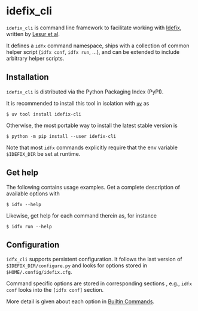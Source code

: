 # idefix_cli

`idefix_cli` is command line framework to facilitate working with
[Idefix](https://github.com/idefix-code/idefix), written by
[Lesur et al](https://ui.adsabs.harvard.edu/abs/2023arXiv230413746L/abstract).

It defines a `idfx` command namespace, ships with a collection of common helper
script (`idfx conf`, `idfx run`, ...), and can be extended to include arbitrary
helper scripts.


## Installation

`idefix_cli` is distributed via the Python Packaging Index (PyPI).

It is recommended to install this tool in isolation with [`uv`](https://docs.astral.sh/uv/) as
```shell
$ uv tool install idefix-cli
```

Otherwise, the most portable way to install the latest stable version is
```shell
$ python -m pip install --user idefix-cli
```

Note that most `idfx` commands explicitly require that the env variable `$IDEFIX_DIR` be
set at runtime.

## Get help

The following contains usage examples. Get a complete description of available options with
```shell
$ idfx --help
```
Likewise, get help for each command therein as, for instance
```shell
$ idfx run --help
```

## Configuration

`idfx_cli` supports persistent configuration. It follows the last version of
`$IDEFIX_DIR/configure.py` and looks for options stored in
`$HOME/.config/idefix.cfg`.

Command specific options are stored in corresponding sections
, e.g., `idfx conf` looks into the `[idfx conf]` section.

More detail is given about each option in [Builtin Commands](commands.md).
